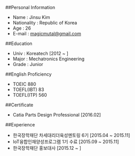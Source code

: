 ##Personal Information
* Name : Jinsu Kim
* Nationality : Republic of Korea
* Age : 26
* E-mail : magicmutal@gmail.com

##Education
* Univ : Koreatech [2012 ~ ]
* Major : Mechatronics Engineering
* Grade : Junior

##English Proficiency
* TOEIC 880
* TOEFL(IBT) 83
* TOEFL(ITP) 560

##Certificate
* Catia Parts Design Professional [2016.02]

##Experience
* 한국장학재단 차세대리더육성멘토링 6기 [2015.04 ~ 2015.11]
* IoT융합인재양성프로그램 1기 수료 [2015.09 ~ 2015.11]
* 한국장학재단 홍보대사 [2015.12 ~ ]

